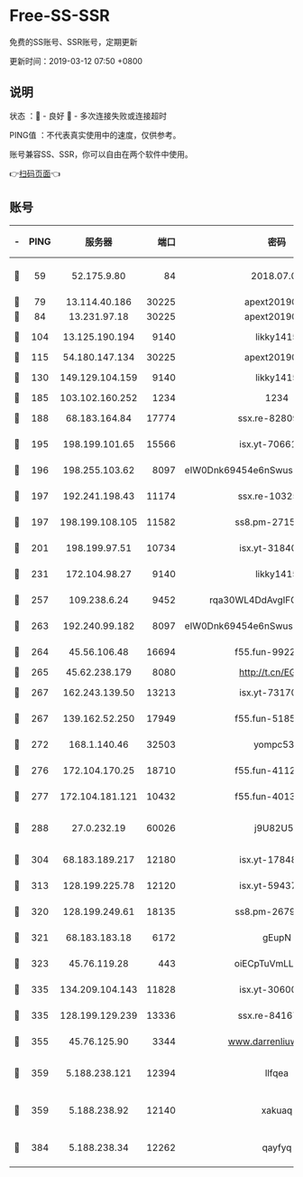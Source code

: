 # Free-SS-SSR

免费的SS账号、SSR账号，定期更新

更新时间：2019-03-12 07:50 +0800

## 说明

状态     ：🙂 - 良好 🙁 - 多次连接失败或连接超时

PING值   ：不代表真实使用中的速度，仅供参考。

账号兼容SS、SSR，你可以自由在两个软件中使用。

👉[扫码页面](https://liesauer.github.io/Free-SS-SSR/)👈

## 账号

|-|PING|服务器|端口|密码|加密方式|区域|
|:----:|:----:|:-----:|-----:|:----:|:----:|:----:|
|🙂|59|52.175.9.80|84|2018.07.07|chacha20-ietf-poly1305|HK|
|🙂|79|13.114.40.186|30225|apext2019006|chacha20|JP|
|🙂|84|13.231.97.18|30225|apext2019006|chacha20|JP|
|🙂|104|13.125.190.194|9140|likky1415|aes-256-cfb|KR|
|🙂|115|54.180.147.134|30225|apext2019006|chacha20|KR|
|🙂|130|149.129.104.159|9140|likky1415|aes-256-cfb|HK|
|🙂|185|103.102.160.252|1234|1234|rc4-md5|JP|
|🙂|188|68.183.164.84|17774|ssx.re-82809807|aes-256-cfb|US|
|🙂|195|198.199.101.65|15566|isx.yt-70661200|aes-256-cfb|US|
|🙂|196|198.255.103.62|8097|eIW0Dnk69454e6nSwuspv9DmS201tQ0D|aes-256-cfb|US|
|🙂|197|192.241.198.43|11174|ssx.re-10325861|aes-256-cfb|US|
|🙂|197|198.199.108.105|11582|ss8.pm-27159085|aes-256-cfb|US|
|🙂|201|198.199.97.51|10734|isx.yt-31840098|aes-256-cfb|US|
|🙂|231|172.104.98.27|9140|likky1415|aes-256-cfb|JP|
|🙂|257|109.238.6.24|9452|rqa30WL4DdAvgIFG6Fs3znzTa|aes-256-cfb|FR|
|🙂|263|192.240.99.182|8097|eIW0Dnk69454e6nSwuspv9DmS201tQ0D|aes-256-cfb|US|
|🙂|264|45.56.106.48|16694|f55.fun-99229922|aes-256-cfb|US|
|🙂|265|45.62.238.179|8080|http://t.cn/EGJIyrl|rc4-md5|CA|
|🙂|267|162.243.139.50|13213|isx.yt-73170206|aes-256-cfb|US|
|🙂|267|139.162.52.250|17949|f55.fun-51854536|aes-256-cfb|SG|
|🙂|272|168.1.140.46|32503|yompc535|aes-256-cfb|AU|
|🙂|276|172.104.170.25|18710|f55.fun-41127984|aes-256-cfb|SG|
|🙂|277|172.104.181.121|10432|f55.fun-40137909|aes-256-cfb|SG|
|🙂|288|27.0.232.19|60026|j9U82U53|xchacha20-ietf-poly1305|HK|
|🙂|304|68.183.189.217|12180|isx.yt-17848049|aes-256-cfb|SG|
|🙂|313|128.199.225.78|12120|isx.yt-59437690|aes-256-cfb|SG|
|🙂|320|128.199.249.61|18135|ss8.pm-26798832|aes-256-cfb|SG|
|🙂|321|68.183.183.18|6172|gEupN|aes-256-cfb|SG|
|🙂|323|45.76.119.28|443|oiECpTuVmLLxk4Ts|aes-256-cfb|AU|
|🙂|335|134.209.104.143|11828|isx.yt-30600384|aes-256-cfb|SG|
|🙂|335|128.199.129.239|13336|ssx.re-84167135|aes-256-cfb|SG|
|🙂|355|45.76.125.90|3344|www.darrenliuwei.com|aes-256-cfb|AU|
|🙂|359|5.188.238.121|12394|llfqea|chacha20-ietf-poly1305|BR|
|🙂|359|5.188.238.92|12140|xakuaq|chacha20-ietf-poly1305|BR|
|🙂|384|5.188.238.34|12262|qayfyq|chacha20-ietf-poly1305|BR|
